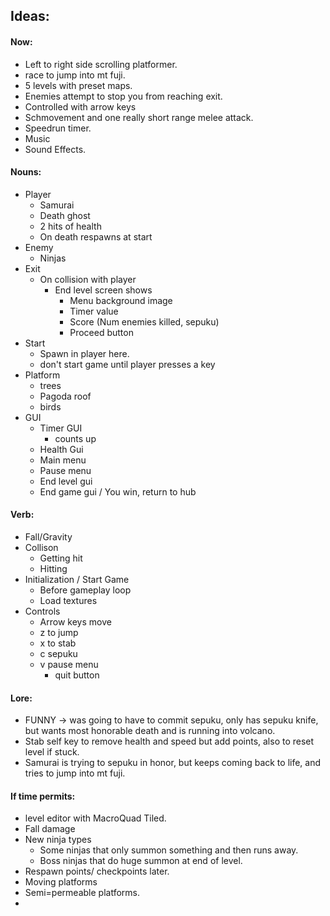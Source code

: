 ## Ideas:
#### Now:
- Left to right side scrolling platformer.
- race to jump into mt fuji.
- 5 levels with preset maps.
- Enemies attempt to stop you from reaching exit.
- Controlled with arrow keys
- Schmovement and one really short range melee attack.
- Speedrun timer.
- Music
- Sound Effects.

#### Nouns:
- Player
  - Samurai
  - Death ghost
  - 2 hits of health
  - On death respawns at start
- Enemy
  - Ninjas
- Exit
  - On collision with player
    - End level screen shows
      - Menu background image
      - Timer value
      - Score (Num enemies killed, sepuku)
      - Proceed button
- Start
  - Spawn in player here.
  - don't start game until player presses a key
- Platform
    - trees
    - Pagoda roof
    - birds
- GUI
  - Timer GUI
      - counts up
  - Health Gui
  - Main menu
  - Pause menu
  - End level gui
  - End game gui / You win, return to hub

#### Verb:
- Fall/Gravity
- Collison
  - Getting hit
  - Hitting
- Initialization / Start Game
  - Before gameplay loop
  - Load textures
- Controls
  - Arrow keys move
  - z to jump
  - x to stab
  - c sepuku
  - v pause menu
    - quit button

#### Lore:
- FUNNY -> was going to have to commit sepuku, only has sepuku knife, but wants most honorable death and is running into volcano.
- Stab self key to remove health and speed but add points, also to reset level if stuck.
- Samurai is trying to sepuku in honor, but keeps coming back to life, and tries to jump into mt fuji.

#### If time permits:
- level editor with MacroQuad Tiled.
- Fall damage
- New ninja types
  - Some ninjas that only summon something and then runs away.
  - Boss ninjas that do huge summon at end of level.
- Respawn points/ checkpoints later.
- Moving platforms
- Semi=permeable platforms.
- 